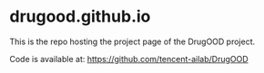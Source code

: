 # drugood.github.io

This is the repo hosting the project page of the DrugOOD project.  

Code is available at:   <https://github.com/tencent-ailab/DrugOOD>
